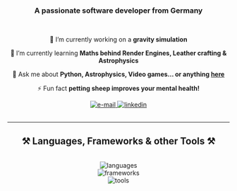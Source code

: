 <h3 align="center">A passionate software developer from Germany</h3>

<br/>

<div align="center">

🔭 I’m currently working on a **gravity simulation**

🌱 I’m currently learning **Maths behind Render Engines, Leather crafting & Astrophysics**

💬 Ask me about **Python, Astrophysics, Video games... or anything [here](https://github.com/weebywoo/weebywoo/issues)**

⚡ Fun fact **petting sheep improves your mental health!**

</div>

<div align="center">
  <a href="mailto:kosmokunert@gmail.com">
    <img src="https://img.shields.io/badge/Gmail-333333?style=for-the-badge&logo=gmail&logoColor=red"  alt="e-mail"/>
  </a>
  <a href="https://linkedin.com/in/luca-maria-kosmo-kunert" target="_blank">
    <img src="https://img.shields.io/badge/LinkedIn-0077B5?style=for-the-badge&logo=linkedin&logoColor=white"  alt="linkedin"/>
  </a>
</div>

<br/>
<hr/>

<h2 align="center">⚒️ Languages, Frameworks & other Tools ⚒️</h2>
<br/>
<div align="center">
    <img src="https://skillicons.dev/icons?i=python,java,javascript,typescript,go"  alt="languages"/>
<br/>
    <img src="https://skillicons.dev/icons?i=fastapi,spring,react,html,css,nestjs"  alt="frameworks"/><br>
    <img src="https://skillicons.dev/icons?i=github,figma,git"  alt="tools"/><br>
</div>
